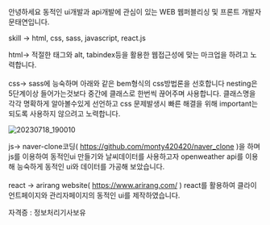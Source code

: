 안녕하세요  동적인 ui개발과 api개발에 관심이 있는 WEB 웹퍼블리싱 및 프론트 개발자 문태연입니다.

skill -> html, css, sass, javascript, react.js

html-> 적절한 태그와 alt, tabindex등을 활용한 웹접근성에 맞는 마크업을 하려고 노력합니다. <br/><br/>
css-> sass에 능숙하며 아래와 같은 bem형식의 css방법론을 선호합니다 nesting은 5단계이상 들어가는것보다 중간에 클래스로 한번씩 끊어주며 사용합니다.
클래스명을 각각 명확하게 알아볼수있게 선언하고 css 문제발생시 빠른 해결을 위해 important는 되도록 사용하지 않으려고 노력합니다.


![20230718_190010](https://github.com/monty420420/monty420420/assets/72345833/518594bd-be84-46c2-ad2e-71395aa1adc8)

js->  naver-clone코딩( https://github.com/monty420420/naver_clone )을 하며 js를 이용하여 동적인ui 만들기와 날씨데이터를 사용하고자 openweather api를 이용해 능숙하게 동적인 ui와 데이터를 가공해 보았습니다. </br><br/>
react ->  arirang website( https://www.arirang.com/ ) react를 활용하여 클라이언트페이지와 관리자페이지의 동적인 ui를 제작하였습니다.

자격증 : 정보처리기사보유
     
             

          

